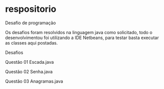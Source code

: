 # respositorio
Desafio de programação

Os desafios foram resolvidos na linguagem java como solicitado, todo o desenvolvimentou foi utilizando a IDE Netbeans, para testar basta executar as classes aqui postadas.

Desafios

Questão 01
Escada.java

Questão 02
Senha.java

Questão 03
Anagramas.java
